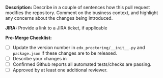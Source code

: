 **Description:** Describe in a couple of sentences how this pull request modifies the repository.  Comment on the business context, and highlight any concerns about the changes being introduced.

**JIRA:** Provide a link to a JIRA ticket, if applicable

**Pre-Merge Checklist:**

- [ ] Update the version number in `edx_proctoring/__init__.py` and `package.json` if these changes are to be released.
- [ ] Describe your changes in [](CHANGELOG.rst)
- [ ] Confirmed Github reports all automated tests/checks are passing.
- [ ] Approved by at least one additional reviewer.